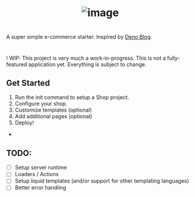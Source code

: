 # <div align='center'> ![image](https://github.com/meir-gazit/deno-shop/assets/76516881/77fd2f81-90cb-4d2d-9653-780fc6149762) </div>
#
A super simple e-commerce starter. Inspired by [Deno Blog](https://deno.land/x/blog).
#
! WIP: This project is very much a work-in-progress. This is not a fully-featured application yet. Everything is subject to change.

## Get Started

1. Run the init command to setup a Shop project.
2. Configure your shop.
3. Customize templates (optional)
4. Add additional pages (optional)
5. Deploy!

-

## TODO:

- [ ] Setup server runtime
- [ ] Loaders / Actions
- [ ] Setup liquid templates (and/or support for other templating languages)
- [ ] Better error handling
